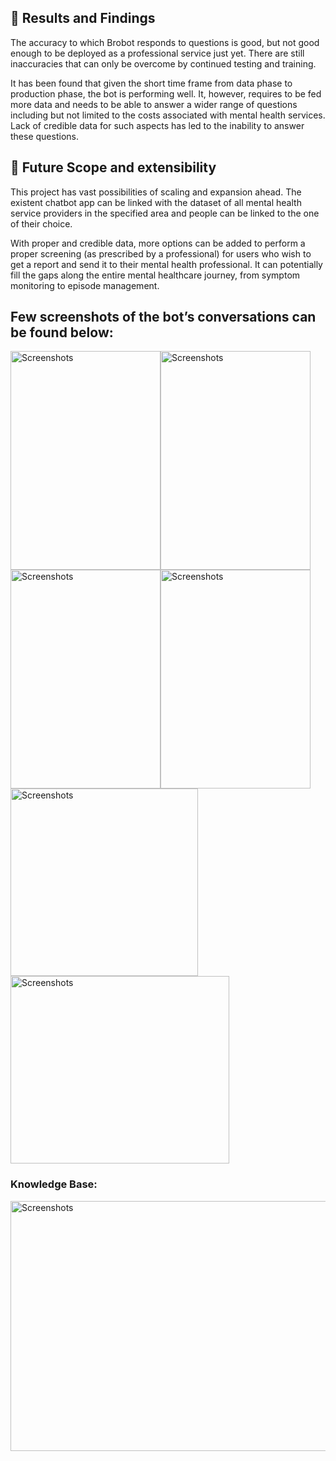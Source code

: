 ## :rocket: Results and Findings

The accuracy to which Brobot responds to questions is good, but not good enough to be deployed as a professional service just yet. There are still inaccuracies that can only be overcome by continued testing and training. 

It has been found that given the short time frame from data phase to production phase, the bot is performing well. It, however, requires to be fed more data and needs to be able to answer a wider range of questions including but not limited to the costs associated with mental health services. Lack of credible data for such aspects has led to the inability to answer these questions. 

## :rocket: Future Scope and extensibility

This project has vast possibilities of scaling and expansion ahead. The existent chatbot app can be linked with the dataset of all mental health service providers in the specified area and people can be linked to the one of their choice. 

With proper and credible data, more options can be added to perform a proper screening (as prescribed by a professional) for users who wish to get a report and send it to their mental health professional. It can potentially fill the gaps along the entire mental healthcare journey, from symptom monitoring to episode management.

## Few screenshots of the bot’s conversations can be found below:
<img src="https://github.com/harshita-soni/MSA-aiproject/blob/main/images/a.png" alt="Screenshots" width="240" height="350"><img src="https://github.com/harshita-soni/MSA-aiproject/blob/main/images/b.png" alt="Screenshots" width="240" height="350"><img src="https://github.com/harshita-soni/MSA-aiproject/blob/main/images/c.png" alt="Screenshots" width="240" height="350"><img src="https://github.com/harshita-soni/MSA-aiproject/blob/main/images/d.png" alt="Screenshots" width="240" height="350">
<img src="https://github.com/harshita-soni/MSA-aiproject/blob/main/images/e.png" alt="Screenshots" width="300" height="300">
<img src="https://github.com/harshita-soni/MSA-aiproject/blob/main/images/f.png" alt="Screenshots" width="350" height="300">

### Knowledge Base:
<img src="https://github.com/harshita-soni/MSA-aiproject/blob/main/images/knowledge-base.png" alt="Screenshots" width="600" height="400">
